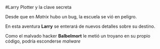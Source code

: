 #Larry Plotter y la clave secreta

Desde que en *Matrix* hubo un bug, la escuela se vió en peligro.

En esta aventura **Larry** se enterará de nuevos detalles sobre su destino.

Como el malvado hacker **Balbelmort** le metió un troyano en su propio código, podría esconderse *malware*
